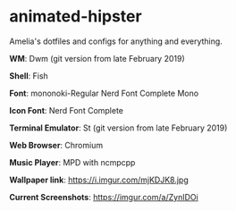 animated-hipster
================

Amelia's dotfiles and configs for anything and everything.

**WM**: Dwm (git version from late February 2019)

**Shell**: Fish

**Font**: mononoki-Regular Nerd Font Complete Mono

**Icon Font**: Nerd Font Complete

**Terminal Emulator**: St (git version from late February 2019)

**Web Browser**: Chromium

**Music Player**: MPD with ncmpcpp

**Wallpaper link**: https://i.imgur.com/mjKDJK8.jpg

**Current Screenshots**: https://imgur.com/a/ZynIDOi
